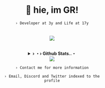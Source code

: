 <div align="center">

  # 👋 hie, im <b>GR</b>!
  <code align=center>› Developer at 3y and Life at 17y</code>
<br>
<br>
<br>
  <a href="https://github.com/flowingGR" alt="GR"><img src="https://skillicons.dev/icons?i=js,nodejs,firebase,discord,html,sass,css,tailwind&theme=dark&perline=4"></a>
<br>
<br>
  <details>
    <summary><underline><b>› ・› Github Stats..・</b></underline></summary>
    <table><tr><td style="padding: 0; width=50%">
      <img src="https://github-readme-stats.vercel.app/api/?username=flowingGR&show_icons=true&title_color=1c6cbf&text_color=246af9&bg_color=00000000&hide_border=true&icon_color=1c6cbf&hide_title=true&count_private=true" /></td>
      <td style="padding: 0; width=50%"><img src="https://github-readme-stats.vercel.app/api/top-langs/?username=flowingGR&show_icons=true&title_color=1c6cbf&text_color=246af9&bg_color=00000000&hide_border=true&icon_color=00000000&count_private=true" /></td></tr></table>
  </details> 
  <a href="https://discord.com/users/424931675009712128" alt="GR"><img src="https://lanyard.cnrad.dev/api/424931675009712128" /></a>
  
  <code align=center>› Contact me for more information</code>
  
  <code align=center>› Email, Discord and Twitter indexed to the profile</code>

</div>
